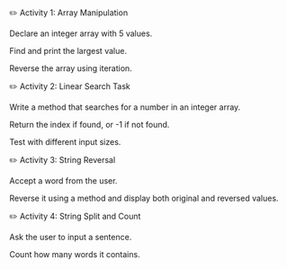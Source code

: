 ✏️ Activity 1: Array Manipulation

Declare an integer array with 5 values.

Find and print the largest value.

Reverse the array using iteration.

✏️ Activity 2: Linear Search Task

Write a method that searches for a number in an integer array.

Return the index if found, or -1 if not found.

Test with different input sizes.

✏️ Activity 3: String Reversal

Accept a word from the user.

Reverse it using a method and display both original and reversed values.

✏️ Activity 4: String Split and Count

Ask the user to input a sentence.

Count how many words it contains.